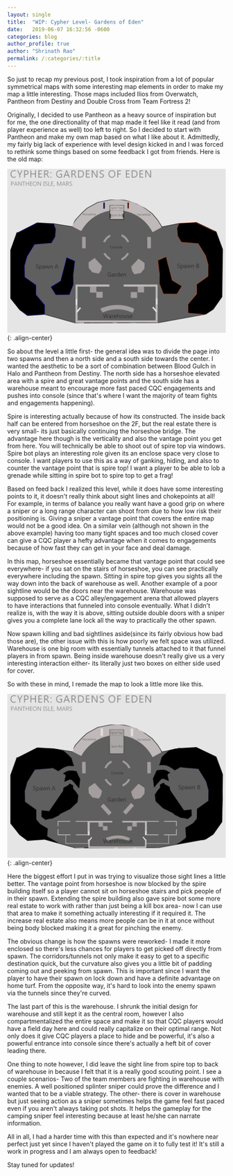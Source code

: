 ```yaml
---
layout: single
title:  "WIP: Cypher Level- Gardens of Eden"
date:   2019-06-07 16:32:56 -0600
categories: blog
author_profile: true
author: "Shrinath Rao"
permalink: /:categories/:title
---
```


So just to recap my previous post, I took inspiration from a lot of popular symmetrical maps with some interesting map elements in order to make my map a little interesting. Those maps included Ilios from Overwatch, Pantheon from Destiny and Double Cross from Team Fortress 2!

Originally, I decided to use Pantheon as a heavy source of inspiration but for me, the one directionality of that map made it feel like it read (and from player experience as well) too left to right. So I decided to start with Pantheon and make my own map based on what I like about it. Admittedly, my fairly big lack of experience with level design kicked in and I was forced to rethink some things based on some feedback I got from friends. Here is the old map:

![image-center](../_img/WIPLevel/Gardens_Of_Eden_Old.jpg){: .align-center}

So about the level a little first- the general idea was to divide the page into two spawns and then a north side and a south side towards the center. I wanted the aesthetic to be a sort of combination between Blood Gulch in Halo and Pantheon from Destiny. The north side has a horseshoe elevated area with a spire and great vantage points and the south side has a warehouse meant to encourage more fast paced CQC engagements and pushes into console (since that's where I want the majority of team fights and engagements happening).

Spire is interesting actually because of how its constructed. The inside back half can be entered from horseshoe on the 2F, but the real estate there is very small- its just basically continuing the horseshoe bridge. The advantage here though is the verticality and also the vantage point you get from here. You will technically be able to shoot out of spire top via windows. Spire bot plays an interesting role given its an enclose space very close to console. I want players to use this as a way of ganking, hiding, and also to counter the vantage point that is spire top! I want a player to be able to lob a grenade while sitting in spire bot to spire top to get a frag!

Based on feed back I realized this level, while it does have some interesting points to it, it doesn't really think about sight lines and chokepoints at all! For example, in terms of balance you really want have a good grip on where a sniper or a long range character can shoot from due to how low risk their positioning is. Giving a sniper a vantage point that covers the entire map would not be a good idea. On a similar vein (although not shown in the above example) having too many tight spaces and too much closed cover can give a CQC player a hefty advantage when it comes to engagements because of how fast they can get in your face and deal damage.  

In this map, horseshoe essentially became that vantage point that could see everywhere- if you sat on the stairs of horseshoe, you can see practically everywhere including the spawn. Sitting in spire top gives you sights all the way down into the back of warehouse as well. Another example of a poor sightline would be the doors near the warehouse. Warehouse was supposed to serve as a CQC alley/engagement arena that allowed players to have interactions that funneled into console eventually. What I didn't realize is, with the way it is above, sitting outside double doors with a sniper gives you a complete lane lock all the way to practically the other spawn.

Now spawn killing and bad sightlines aside(since its fairly obvious how bad those are), the other issue with this is how poorly we felt space was utilized. Warehouse is one big room with essentially tunnels attached to it that funnel players in from spawn. Being inside warehouse doesn't really give us a very interesting interaction either- its literally just two boxes on either side used for cover.  

So with these in mind, I remade the map to look a little more like this.

![image-center](../_img/WIPLevel/Gardens_Of_Eden.jpg){: .align-center}

Here the biggest effort I put in was trying to visualize those sight lines a little better. The vantage point from horseshoe is now blocked by the spire building itself so a player cannot sit on horseshoe stairs and pick people of in their spawn. Extending the spire building also gave spire bot some more real estate to work with rather than just being a kill box area- now I can use that area to make it something actually interesting if it required it. The increase real estate also means more people can be in it at once without being body blocked making it a great for pinching the enemy.

The obvious change is how the spawns were reworked- I made it more enclosed so there's less chances for players to get picked off directly from spawn. The corridors/tunnels not only make it easy to get to a specific destination quick, but the curvature also gives you a little bit of padding coming out and peeking from spawn. This is important since I want the player to have their spawn on lock down and have a definite advantage on home turf. From the opposite way, it's hard to look into the enemy spawn via the tunnels since they're curved.

The last part of this is the warehouse. I shrunk the initial design for warehouse and still kept it as the central room, however I also compartmentalized the entire space and make it so that CQC players would have a field day here and could really capitalize on their optimal range. Not only does it give CQC players a place to hide and be powerful, it's also a powerful entrance into console since there's actually a heft bit of cover leading there.

One thing to note however, I did leave the sight line from spire top to back of warehouse in because I felt that it is a really good scouting point. I see a couple scenarios- Two of the team members are fighting in warehouse with enemies. A well positioned splinter sniper could prove the difference and I wanted that to be a viable strategy. The other- there is cover in warehouse but just seeing action as a sniper sometimes helps the game feel fast paced even if you aren't always taking pot shots. It helps the gameplay for the camping sniper feel interesting because at least he/she can narrate information.

All in all, I had a harder time with this than expected and it's nowhere near perfect just yet since I haven't played the game on it to fully test it! It's still a work in progress and I am always open to feedback!

Stay tuned for updates!
